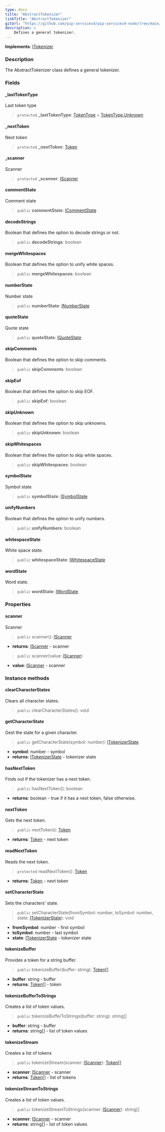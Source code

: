 ```yaml
---
type: docs
title: "AbstractTokenizer"
linkTitle: "AbstractTokenizer"
gitUrl: "https://github.com/pip-services4/pip-services4-node/tree/main/pip-services4-expressions-node"
description: > 
    Defines a general tokenizer.
---
```


**Implements**: [ITokenizer](../itokenizer)

### Description

The AbstractTokenizer class defines a general tokenizer.

### Fields

<span class="hide-title-link">

#### _lastTokenType
Last token type
> `protected` **_lastTokenType**: [TokenType](../token_type) = [TokenType.Unknown](../token_type)

#### _nextToken
Next token
> `protected` **_nextToken**: [Token](../token)

#### _scanner
Scanner
> `protected` **_scanner**: [IScanner](../../io/iscanner)


#### commentState
Comment state
> `public` **commentState**: [ICommentState](../icomment_state)


#### decodeStrings
Boolean that defines the option to decode strings or not.
> `public` **decodeStrings**: boolean


#### mergeWhitespaces
Boolean that defines the option to unify white spaces.
> `public` **mergeWhitespaces**: boolean


#### numberState
Number state
> `public` **numberState**: [INumberState](../inumber_state)


#### quoteState
Quote state
> `public` **quoteState**: [IQuoteState](../iquote_state)

#### skipComments
Boolean that defines the option to skip comments.
> `public` **skipComments**: boolean


#### skipEof
Boolean that defines the option to skip EOF.
> `public` **skipEof**: boolean

#### skipUnknown
Boolean that defines the option to skip unknowns.
> `public` **skipUnknown**: boolean


#### skipWhitespaces
Boolean that defines the option to skip white spaces.
> `public` **skipWhitespaces**: boolean


#### symbolState
Symbol state
> `public` **symbolState**: [ISymbolState](../isymbol_state)

#### unifyNumbers
Boolean that defines the option to unify numbers.
> `public` **unifyNumbers**: boolean


#### whitespaceState
White space state.
> `public` **whitespaceState**: [IWhitespaceState](../iwhitespace_state)


#### wordState
Word state.
> `public` **wordState**: [IWordState](../iword_state)


</span>

### Properties

#### scanner
Scanner
> `public` scanner(): [IScanner](../../io/iscanner)

- **returns**: [IScanner](../../io/iscanner) - scanner


> `public` scanner(value: [IScanner](../../io/iscanner))

- **value**: [IScanner](../../io/iscanner) - scanner


### Instance methods


#### clearCharacterStates
Clears all character states.

> `public` clearCharacterStates(): void

#### getCharacterState
Gest the state for a given character.
> `public` getCharacterState(symbol: number): [ITokenizerState](../itokenizer_state)

- **symbol**: number - symbol
- **returns**: [ITokenizerState](../itokenizer_state) - tokenizer state

#### hasNextToken
Finds out if the tokenizer has a next token.
> `public` hasNextToken(): boolean

- **returns**: boolean - true if it has a next token, false otherwise.

#### nextToken
Gets the next token.
> `public` nextToken(): [Token](../token)

- **returns**: [Token](../token) - next token

#### readNextToken
Reads the next token.
> `protected` readNextToken(): [Token](../token)

- **returns**: [Token](../token) - next token

#### setCharacterState
Sets the characters' state.
> `public` setCharacterState(fromSymbol: number, toSymbol: number, state: [ITokenizerState](../itokenizer_state)): void

- **fromSymbol**: number - first symbol
- **toSymbol**: number - last symbol
- **state**: [ITokenizerState](../itokenizer_state) - tokenizer state

#### tokenizeBuffer
Provides a token for a string buffer.

> `public` tokenizeBuffer(buffer: string): [Token[]](../token)

- **buffer**: string - buffer
- **returns**: [Token[]](../token) - token

#### tokenizeBufferToStrings
Creates a list of token values.

> `public` tokenizeBufferToStrings(buffer: string): string[]

- **buffer**: string - buffer
- **returns**: string[] - list of token values


#### tokenizeStream
Creates a list of tokens

> `public` tokenizeStream(scanner: [IScanner](../../io/iscanner)): [Token[]](../token)

- **scanner**: [IScanner](../../io/iscanner) - scanner
- **returns**: [Token[]](../token) - list of tokens


#### tokenizeStreamToStrings
Creates a list of token values.

> `public` tokenizeStreamToStrings(scanner: [IScanner](../../io/iscanner)): string[]

- **scanner**: [IScanner](../../io/iscanner) - scanner
- **returns**: string[] - list of token values

